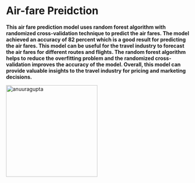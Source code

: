 <h1><strong>Air-fare Preidction</h1></strong>

<strong>
This air fare prediction model uses random forest algorithm with randomized cross-validation technique to predict the air fares. The model achieved an accuracy of 82 percent which is a good result for predicting the air fares. This model can be useful for the travel industry to forecast the air fares for different routes and flights. The random forest algorithm helps to reduce the overfitting problem and the randomized cross-validation improves the accuracy of the model. Overall, this model can provide valuable insights to the travel industry for pricing and marketing decisions.</strong>

<p><img align="center" width="250" src="https://i.pinimg.com/originals/3f/00/4f/3f004fbd0825ffbd4b9b11656a38f451.gif"alt="anuuragupta" /></p>
